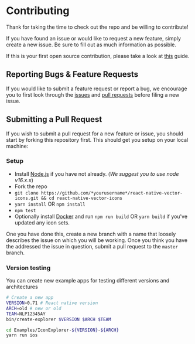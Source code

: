 # Contributing

Thank for taking the time to check out the repo and be willing to contribute!

If you have found an issue or would like to request a new feature, simply create a new issue. Be sure to fill out as much information as possible.

If this is your first open source contribution, please take a look at [this](https://egghead.io/courses/how-to-contribute-to-an-open-source-project-on-github) guide.

## Reporting Bugs & Feature Requests

If you would like to submit a feature request or report a bug, we encourage you to first look through the [issues](https://github.com/oblador/react-native-vector-icons/issues) and [pull requests](https://github.com/oblador/react-native-vector-icons/pulls) before filing a new issue.

## Submitting a Pull Request

If you wish to submit a pull request for a new feature or issue, you should start by forking this repository first. This should get you setup on your local machine:

### Setup

- Install [Node.js](https://nodejs.org/) if you have not already. (_We suggest you to use node v16.x.x_)
- Fork the repo
- `git clone https://github.com/*yourusername*/react-native-vector-icons.git && cd react-native-vector-icons`
- `yarn install` OR `npm install`
- `npm test`
- Optionally install [Docker](https://www.docker.com/products/docker-desktop) and run `npm run build` OR `yarn build` if you've updated any icon sets.

One you have done this, create a new branch with a name that loosely describes the issue on which you will be working. Once you think you have the addressed the issue in question, submit a pull request to the `master` branch.

### Version testing

You can create new example apps for testing different versions and architectures

```bash
# Create a new app
VERSION=0.71 # React native version
ARCH=old # new or old
TEAM=NLP12345AY
bin/create-explorer $VERSION $ARCH $TEAM

cd Examples/IconExplorer-${VERSION}-${ARCH}
yarn run ios
```
